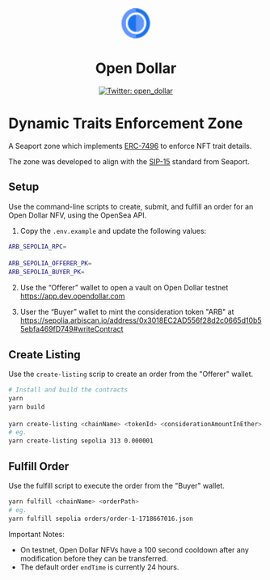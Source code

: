 <p align="center">
<img width="60" height="60"  src="https://raw.githubusercontent.com/open-dollar/.github/main/od-logo.svg">
</p>
<h1 align="center">
  Open Dollar
</h1>

<p align="center">
  <a href="https://twitter.com/open_dollar" target="_blank">
    <img alt="Twitter: open_dollar" src="https://img.shields.io/twitter/follow/open_dollar.svg?style=social" />
  </a>
</p>

# Dynamic Traits Enforcement Zone

A Seaport zone which implements [ERC-7496](https://eips.ethereum.org/EIPS/eip-7496) to enforce NFT trait details.

The zone was developed to align with the [SIP-15](https://github.com/open-dollar/SIPs/blob/main/SIPS/sip-15.md) standard from Seaport.

## Setup

Use the command-line scripts to create, submit, and fulfill an order for an Open Dollar NFV, using the OpenSea API.

1. Copy the `.env.example` and update the following values:

```bash
ARB_SEPOLIA_RPC=

ARB_SEPOLIA_OFFERER_PK=
ARB_SEPOLIA_BUYER_PK=
```

2. Use the “Offerer” wallet to open a vault on Open Dollar testnet https://app.dev.opendollar.com

3. User the “Buyer” wallet to mint the consideration token "ARB" at https://sepolia.arbiscan.io/address/0x3018EC2AD556f28d2c0665d10b55ebfa469fD749#writeContract

## Create Listing

Use the `create-listing` scrip to create an order from the "Offerer" wallet.

```bash
# Install and build the contracts
yarn
yarn build

yarn create-listing <chainName> <tokenId> <considerationAmountInEther>
# eg.
yarn create-listing sepolia 313 0.000001
```

## Fulfill Order

Use the fulfill script to execute the order from the "Buyer" wallet.

```bash
yarn fulfill <chainName> <orderPath>
# eg. 
yarn fulfill sepolia orders/order-1-1718667016.json
```

Important Notes:

- On testnet, Open Dollar NFVs have a 100 second cooldown after any modification before they can be transferred.
- The default order `endTime` is currently 24 hours.
